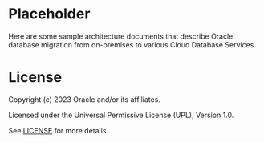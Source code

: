# Placeholder

Here are some sample architecture documents that describe Oracle database migration from on-premises to various Cloud Database Services.

# License

Copyright (c) 2023 Oracle and/or its affiliates.

Licensed under the Universal Permissive License (UPL), Version 1.0.

See [LICENSE](LICENSE) for more details.
